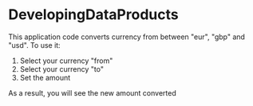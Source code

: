 DevelopingDataProducts
======================
This application code converts currency from between "eur", "gbp" and "usd". To use it:
1. Select your currency "from"
2. Select your currency "to"
3. Set the amount

As a result, you will see the new amount converted
